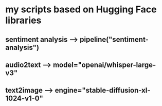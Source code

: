 # my scripts based on Hugging Face libraries
## sentiment analysis --> pipeline("sentiment-analysis")
## audio2text         --> model="openai/whisper-large-v3"
## text2image         --> engine="stable-diffusion-xl-1024-v1-0"
